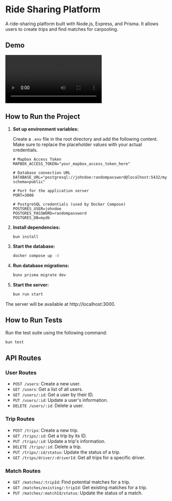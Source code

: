 # Ride Sharing Platform

A ride-sharing platform built with Node.js, Express, and Prisma. It allows users to create trips and find matches for carpooling.

## Demo

![Demo Video](demo.mov)

## How to Run the Project

1.  **Set up environment variables:**

    Create a `.env` file in the root directory and add the following content. Make sure to replace the placeholder values with your actual credentials.

    ```
    # Mapbox Access Token
    MAPBOX_ACCESS_TOKEN="your_mapbox_access_token_here"

    # Database connection URL
    DATABASE_URL="postgresql://johndoe:randompassword@localhost:5432/mydb?schema=public"

    # Port for the application server
    PORT=3000

    # PostgreSQL credentials (used by Docker Compose)
    POSTGRES_USER=johndoe
    POSTGRES_PASSWORD=randompassword
    POSTGRES_DB=mydb
    ```

2.  **Install dependencies:**
    ```bash
    bun install
    ```

3.  **Start the database:**
    ```bash
    docker compose up -d
    ```

4.  **Run database migrations:**
    ```bash
    bunx prisma migrate dev
    ```

5.  **Start the server:**
    ```bash
    bun run start
    ```

The server will be available at http://localhost:3000.

## How to Run Tests

Run the test suite using the following command:

```bash
bun test
```

## API Routes

### User Routes

-   `POST /users`: Create a new user.
-   `GET /users`: Get a list of all users.
-   `GET /users/:id`: Get a user by their ID.
-   `PUT /users/:id`: Update a user's information.
-   `DELETE /users/:id`: Delete a user.

### Trip Routes

-   `POST /trips`: Create a new trip.
-   `GET /trips/:id`: Get a trip by its ID.
-   `PUT /trips/:id`: Update a trip's information.
-   `DELETE /trips/:id`: Delete a trip.
-   `PUT /trips/:id/status`: Update the status of a trip.
-   `GET /trips/driver/:driverId`: Get all trips for a specific driver.

### Match Routes

-   `GET /matches/:tripId`: Find potential matches for a trip.
-   `GET /matches/existing/:tripId`: Get existing matches for a trip.
-   `PUT /matches/:matchId/status`: Update the status of a match.

